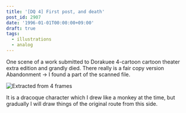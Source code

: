 ```yaml
---
title: '[DQ 4] First post, and death'
post_id: 2907
date: '1996-01-01T00:00:00+09:00'
draft: true
tags:
  - illustrations
  - analog
---
```


One scene of a work submitted to Dorakuee 4-cartoon cartoon theater extra edition and grandly died. There really is a fair copy version Abandonment → I found a part of the scanned file.

![Extracted from 4 frames](https://danmaq.com/wp-content/uploads/2015/05/DQ4.png)

It is a dracoque character which I drew like a monkey at the time, but gradually I will draw things of the original route from this side.
